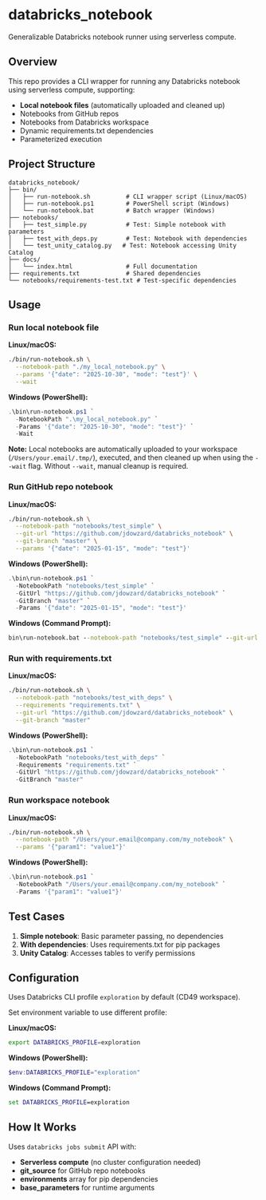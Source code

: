 # databricks_notebook

Generalizable Databricks notebook runner using serverless compute.

## Overview

This repo provides a CLI wrapper for running any Databricks notebook using serverless compute, supporting:
- **Local notebook files** (automatically uploaded and cleaned up)
- Notebooks from GitHub repos
- Notebooks from Databricks workspace
- Dynamic requirements.txt dependencies
- Parameterized execution

## Project Structure

```
databricks_notebook/
├── bin/
│   ├── run-notebook.sh          # CLI wrapper script (Linux/macOS)
│   ├── run-notebook.ps1         # PowerShell script (Windows)
│   └── run-notebook.bat         # Batch wrapper (Windows)
├── notebooks/
│   ├── test_simple.py           # Test: Simple notebook with parameters
│   ├── test_with_deps.py        # Test: Notebook with dependencies
│   └── test_unity_catalog.py   # Test: Notebook accessing Unity Catalog
├── docs/
│   └── index.html               # Full documentation
├── requirements.txt             # Shared dependencies
└── notebooks/requirements-test.txt # Test-specific dependencies
```

## Usage

### Run local notebook file

**Linux/macOS:**
```bash
./bin/run-notebook.sh \
  --notebook-path "./my_local_notebook.py" \
  --params '{"date": "2025-10-30", "mode": "test"}' \
  --wait
```

**Windows (PowerShell):**
```powershell
.\bin\run-notebook.ps1 `
  -NotebookPath ".\my_local_notebook.py" `
  -Params '{"date": "2025-10-30", "mode": "test"}' `
  -Wait
```

**Note:** Local notebooks are automatically uploaded to your workspace (`/Users/your.email/.tmp/`), executed, and then cleaned up when using the `--wait` flag. Without `--wait`, manual cleanup is required.

### Run GitHub repo notebook

**Linux/macOS:**
```bash
./bin/run-notebook.sh \
  --notebook-path "notebooks/test_simple" \
  --git-url "https://github.com/jdowzard/databricks_notebook" \
  --git-branch "master" \
  --params '{"date": "2025-01-15", "mode": "test"}'
```

**Windows (PowerShell):**
```powershell
.\bin\run-notebook.ps1 `
  -NotebookPath "notebooks/test_simple" `
  -GitUrl "https://github.com/jdowzard/databricks_notebook" `
  -GitBranch "master" `
  -Params '{"date": "2025-01-15", "mode": "test"}'
```

**Windows (Command Prompt):**
```cmd
bin\run-notebook.bat --notebook-path "notebooks/test_simple" --git-url "https://github.com/jdowzard/databricks_notebook" --git-branch "master" --params "{\"date\": \"2025-01-15\", \"mode\": \"test\"}"
```

### Run with requirements.txt

**Linux/macOS:**
```bash
./bin/run-notebook.sh \
  --notebook-path "notebooks/test_with_deps" \
  --requirements "requirements.txt" \
  --git-url "https://github.com/jdowzard/databricks_notebook" \
  --git-branch "master"
```

**Windows (PowerShell):**
```powershell
.\bin\run-notebook.ps1 `
  -NotebookPath "notebooks/test_with_deps" `
  -Requirements "requirements.txt" `
  -GitUrl "https://github.com/jdowzard/databricks_notebook" `
  -GitBranch "master"
```

### Run workspace notebook

**Linux/macOS:**
```bash
./bin/run-notebook.sh \
  --notebook-path "/Users/your.email@company.com/my_notebook" \
  --params '{"param1": "value1"}'
```

**Windows (PowerShell):**
```powershell
.\bin\run-notebook.ps1 `
  -NotebookPath "/Users/your.email@company.com/my_notebook" `
  -Params '{"param1": "value1"}'
```

## Test Cases

1. **Simple notebook**: Basic parameter passing, no dependencies
2. **With dependencies**: Uses requirements.txt for pip packages
3. **Unity Catalog**: Accesses tables to verify permissions

## Configuration

Uses Databricks CLI profile `exploration` by default (CD49 workspace).

Set environment variable to use different profile:

**Linux/macOS:**
```bash
export DATABRICKS_PROFILE=exploration
```

**Windows (PowerShell):**
```powershell
$env:DATABRICKS_PROFILE="exploration"
```

**Windows (Command Prompt):**
```cmd
set DATABRICKS_PROFILE=exploration
```

## How It Works

Uses `databricks jobs submit` API with:
- **Serverless compute** (no cluster configuration needed)
- **git_source** for GitHub repo notebooks
- **environments** array for pip dependencies
- **base_parameters** for runtime arguments
